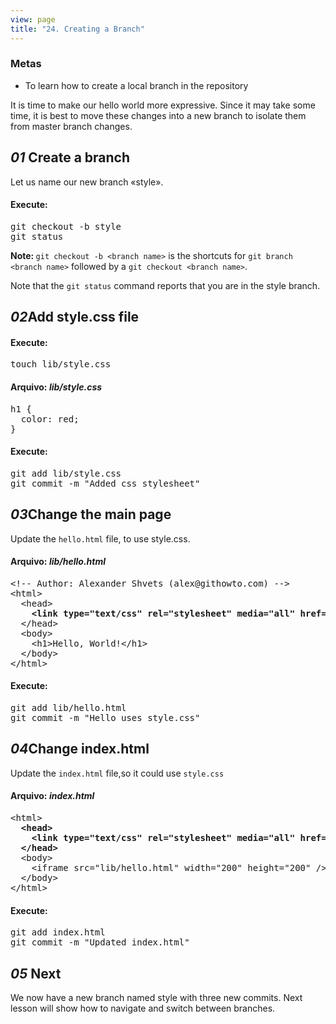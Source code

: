 ```yaml
---
view: page
title: "24. Creating a Branch"
---
```


<h3>Metas</h3>

<ul><li>To learn how to create a local branch in the repository</li></ul>

<p>It is time to make our hello world more expressive. Since it may take some time, it is best to move these changes into a new branch to isolate them from master branch changes.</p>

<h2><em>01</em> Create a branch</h2>

<p>Let us name our new branch «style».</p>

<h4 class="h4-pre">Execute:</h4>

<pre class="instructions">git checkout -b style
git status</pre>

<p class="note"><strong>Note: </strong><code>git checkout -b &lt;branch name&gt;</code> is the shortcuts for <code>git branch &lt;branch name&gt;</code> followed by a <code>git checkout &lt;branch name&gt;</code>.</p>

<p>Note that the <code>git status</code> command reports that you are in the style branch.</p>

<h2><em>02</em>Add style.css file</h2>

<h4 class="h4-pre">Execute:</h4>

<pre class="instructions">touch lib/style.css</pre>

<h4 class="h4-pre">Arquivo: <em>lib/style.css</em></h4>

<pre class="file">h1 {
  color: red;
}</pre>

<h4 class="h4-pre">Execute:</h4>

<pre class="instructions">git add lib/style.css
git commit -m "Added css stylesheet"</pre>

<h2><em>03</em>Change the main page</h2>

<p>Update the <code>hello.html</code> file, to use style.css.</p>

<h4 class="h4-pre">Arquivo: <em>lib/hello.html</em></h4>

<pre class="file">&lt;!-- Author: Alexander Shvets (alex@githowto.com) --&gt;
&lt;html&gt;
  &lt;head&gt;
<strong>    &lt;link type="text/css" rel="stylesheet" media="all" href="style.css" /&gt;</strong>
  &lt;/head&gt;
  &lt;body&gt;
    &lt;h1&gt;Hello, World!&lt;/h1&gt;
  &lt;/body&gt;
&lt;/html&gt;</pre>

<h4 class="h4-pre">Execute:</h4>

<pre class="instructions">git add lib/hello.html
git commit -m "Hello uses style.css"</pre>

<h2><em>04</em>Change index.html</h2>

<p>Update the <code>index.html</code> file,so it could use <code>style.css</code></p>

<h4 class="h4-pre">Arquivo: <em>index.html</em></h4>

<pre class="file">&lt;html&gt;
<strong>  &lt;head&gt;
    &lt;link type="text/css" rel="stylesheet" media="all" href="lib/style.css" /&gt;
  &lt;/head&gt;</strong>
  &lt;body&gt;
    &lt;iframe src="lib/hello.html" width="200" height="200" /&gt;
  &lt;/body&gt;
&lt;/html&gt;</pre>

<h4 class="h4-pre">Execute:</h4>

<pre class="instructions">git add index.html
git commit -m "Updated index.html"</pre>

<h2><em>05</em> Next</h2>

<p>We now have a new branch named style with three new commits. Next lesson will show how to navigate and switch between branches.</p>
